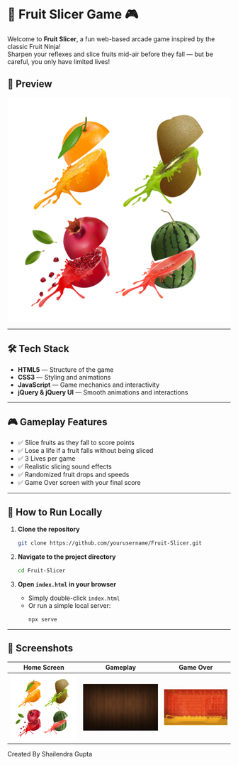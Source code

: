 # 🍉 Fruit Slicer Game 🎮

Welcome to **Fruit Slicer**, a fun web-based arcade game inspired by the classic Fruit Ninja!  
Sharpen your reflexes and slice fruits mid-air before they fall — but be careful, you only have limited lives!


## 📸 Preview

![Fruit Slicer Preview](https://raw.githubusercontent.com/Saumya-07/Fruit-Slicer/master/images/splash.png)

---

## 🛠️ Tech Stack

- **HTML5** — Structure of the game
- **CSS3** — Styling and animations
- **JavaScript** — Game mechanics and interactivity
- **jQuery & jQuery UI** — Smooth animations and interactions

---

## 🎮 Gameplay Features

- ✅ Slice fruits as they fall to score points
- ✅ Lose a life if a fruit falls without being sliced
- ✅ 3 Lives per game
- ✅ Realistic slicing sound effects
- ✅ Randomized fruit drops and speeds
- ✅ Game Over screen with your final score

---

## 📂 How to Run Locally

1. **Clone the repository**
   ```bash
   git clone https://github.com/yourusername/Fruit-Slicer.git
   ```

2. **Navigate to the project directory**
   ```bash
   cd Fruit-Slicer
   ```

3. **Open `index.html` in your browser**
   - Simply double-click `index.html`
   - Or run a simple local server:
     ```bash
     npx serve
     ```

---

## 🎨 Screenshots
| Home Screen | Gameplay | Game Over |
|:-----------:|:--------:|:---------:|
| ![Home](https://raw.githubusercontent.com/Saumya-07/Fruit-Slicer/master/images/splash.png) | ![Gameplay](https://raw.githubusercontent.com/Saumya-07/Fruit-Slicer/master/images/wood-bg2.jpg) | ![Game Over](https://raw.githubusercontent.com/Saumya-07/Fruit-Slicer/master/images/bg3%20-%20Copy.jpg) |
Created By Shailendra Gupta 
